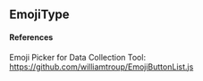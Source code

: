 ## EmojiType

#### References

Emoji Picker for Data Collection Tool:
https://github.com/williamtroup/EmojiButtonList.js
